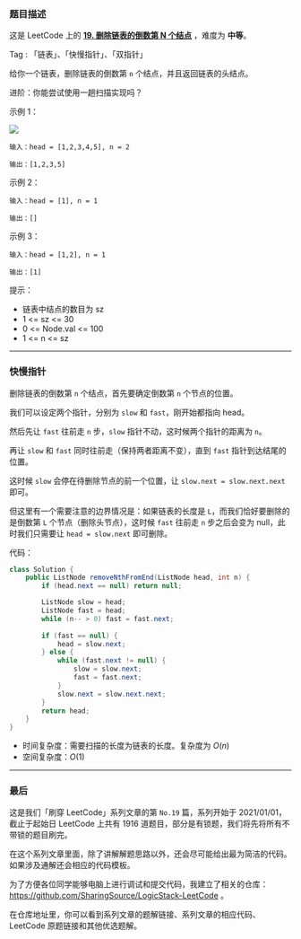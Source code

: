 ### 题目描述

这是 LeetCode 上的 **[19. 删除链表的倒数第 N 个结点](https://leetcode-cn.com/problems/remove-nth-node-from-end-of-list/solution/shua-chuan-lc-lian-biao-kuai-man-zhi-zhe-1gs1/)** ，难度为 **中等**。

Tag : 「链表」、「快慢指针」、「双指针」



给你一个链表，删除链表的倒数第 `n` 个结点，并且返回链表的头结点。

进阶：你能尝试使用一趟扫描实现吗？


示例 1：

![](https://assets.leetcode.com/uploads/2020/10/03/remove_ex1.jpg)

```
输入：head = [1,2,3,4,5], n = 2

输出：[1,2,3,5]
```
示例 2：
```
输入：head = [1], n = 1

输出：[]
```
示例 3：
```
输入：head = [1,2], n = 1

输出：[1]
```

提示：

* 链表中结点的数目为 sz
* 1 <= sz <= 30
* 0 <= Node.val <= 100
* 1 <= n <= sz

---

### 快慢指针

删除链表的倒数第 `n` 个结点，首先要确定倒数第 `n` 个节点的位置。

我们可以设定两个指针，分别为 `slow` 和 `fast`，刚开始都指向 head。

然后先让 `fast` 往前走 `n` 步，`slow` 指针不动，这时候两个指针的距离为 `n`。

再让 `slow` 和 `fast` 同时往前走（保持两者距离不变），直到 `fast` 指针到达结尾的位置。

这时候 `slow` 会停在待删除节点的前一个位置，让 `slow.next = slow.next.next` 即可。

但这里有一个需要注意的边界情况是：如果链表的长度是 `L`，而我们恰好要删除的是倒数第 `L` 个节点（删除头节点），这时候 `fast` 往前走 `n` 步之后会变为 null，此时我们只需要让 `head = slow.next` 即可删除。

代码：
```Java []
class Solution {
    public ListNode removeNthFromEnd(ListNode head, int n) {
        if (head.next == null) return null;

        ListNode slow = head;
        ListNode fast = head;
        while (n-- > 0) fast = fast.next;
            
        if (fast == null) {
            head = slow.next;
        } else {
            while (fast.next != null) {
                slow = slow.next;
                fast = fast.next;
            }
            slow.next = slow.next.next;
        }
        return head;
    }
}
```
* 时间复杂度：需要扫描的长度为链表的长度。复杂度为 $O(n)$
* 空间复杂度：$O(1)$

---

### 最后

这是我们「刷穿 LeetCode」系列文章的第 `No.19` 篇，系列开始于 2021/01/01，截止于起始日 LeetCode 上共有 1916 道题目，部分是有锁题，我们将先将所有不带锁的题目刷完。

在这个系列文章里面，除了讲解解题思路以外，还会尽可能给出最为简洁的代码。如果涉及通解还会相应的代码模板。

为了方便各位同学能够电脑上进行调试和提交代码，我建立了相关的仓库：https://github.com/SharingSource/LogicStack-LeetCode 。

在仓库地址里，你可以看到系列文章的题解链接、系列文章的相应代码、LeetCode 原题链接和其他优选题解。

